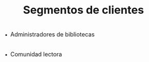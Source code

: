 ## Segmentos de clientes

* Administradores de bibliotecas

* Comunidad lectora

<style>
    h2{ font-size:34px; text-align:center}
    h4{ font-size:25px}
    ul{
        display:grid;
        gap:5px
    }
    p{font-size:18px;}
</style>